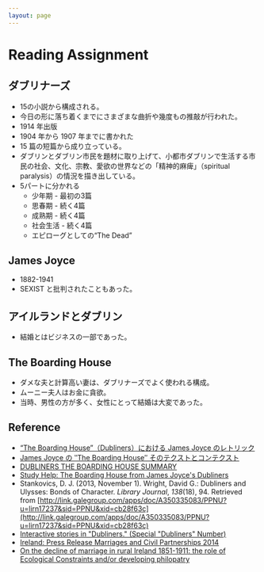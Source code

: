 ```yaml
---
layout: page
---
```


# Reading Assignment

## ダブリナーズ

* 15の小説から構成される。
* 今日の形に落ち着くまでにさまざまな曲折や幾度もの推敲が行われた。 
* 1914 年出版
* 1904 年から 1907 年までに書かれた
* 15 篇の短篇から成り立っている。
* ダブリンとダブリン市民を題材に取り上げて、小都市ダブリンで生活する市民の社会、文化、宗教、愛欲の世界などの「精神的麻痺」（spiritual
paralysis）の情況を描き出している。
* 5パートに分かれる
    * 少年期 - 最初の3篇
    * 思春期 - 続く4篇
    * 成熟期 - 続く4篇
    * 社会生活 - 続く4篇
    * エピローグとしての“The Dead”


## James Joyce

* 1882-1941
* SEXIST と批判されたこともあった。

## アイルランドとダブリン

* 結婚とはビジネスの一部であった。

## The Boarding House

* ダメな夫と計算高い妻は、ダブリナーズでよく使われる構成。
* ムーニー夫人はお金に貪欲。
* 当時、男性の方が多く、女性にとって結婚は大変であった。


## Reference

* [“The Boarding House”（Dubliners）における James Joyce のレトリック](https://ci.nii.ac.jp/els/contentscinii_20190102123217.pdf?id=ART0009433087)
* [James Joyce の ‶The Boarding House″ そのテクストとコンテクスト ](http://www.osaka-geidai.ac.jp/geidai/laboratory/kiyou/pdf/kiyou20/kiyou20-09.pdf)
* [DUBLINERS THE BOARDING HOUSE SUMMARY](https://www.shmoop.com/dubliners/boarding-house-summary.html)
* [Study Help: The Boarding House from James Joyce's Dubliners](https://owlcation.com/humanities/Study-Help-The-Boarding-House-from-James-Joyces-Dubliners)
* Stankovics, D. J. (2013, November 1). Wright, David G.: Dubliners and Ulysses: Bonds of Character. _Library Journal_, _138_(18), 94. Retrieved from [http://link.galegroup.com/apps/doc/A350335083/PPNU?u=lirn17237&sid=PPNU&xid=cb28f63c](http://link.galegroup.com/apps/doc/A350335083/PPNU?u=lirn17237&sid=PPNU&xid=cb28f63c)
* [Interactive stories in "Dubliners." (Special "Dubliners" Number)](http://proxy.lirn.net/MuseProxyID=mp01/MuseSessionID=0008mm0/MuseProtocol=http/MuseHost=go.galegroup.com/MusePath/ps/i.do?id=GALE%7CA19517917&v=2.1&u=lirn17237&it=r&p=EAIM&sw=w#)
* [Ireland: Press Release Marriages and Civil Partnerships 2014](http://proxy.lirn.net/MuseProxyID=mp01/MuseSessionID=0008mlc/MuseProtocol=http/MuseHost=go.galegroup.com/MusePath/ps/i.do?id=GALE%7CA407771260&v=2.1&u=lirn17237&it=r&p=ITBC&sw=w#)
* [On the decline of marriage in rural Ireland 1851-1911: the role of Ecological Constraints and/or developing philopatry](http://proxy.lirn.net/MuseProxyID=mp01/MuseSessionID=0008mlb/MuseProtocol=http/MuseHost=go.galegroup.com/MusePath/ps/i.do?id=GALE%7CA90534848&v=2.1&u=lirn17237&it=r&p=PPES&sw=w#)
